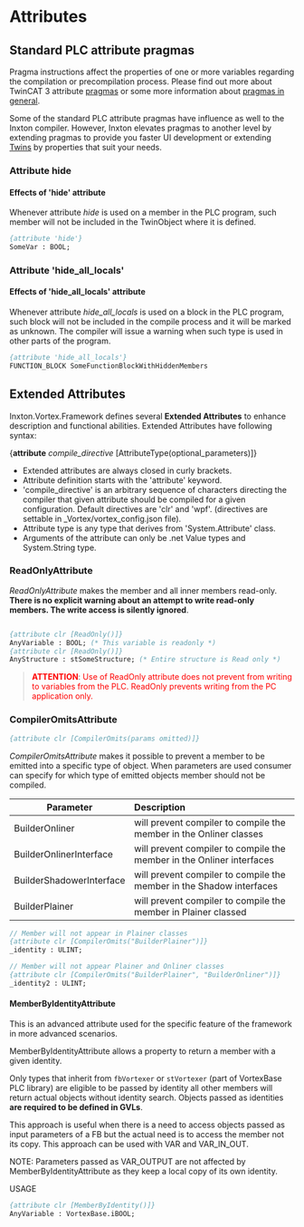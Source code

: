 # Attributes

## Standard PLC attribute pragmas

Pragma instructions affect the properties of one or more variables regarding the compilation or precompilation process. Please find out more about TwinCAT 3 attribute [pragmas](https://infosys.beckhoff.com/english.php?content=../content/1033/tc3_plc_intro/171136788369635211.html&id=9069166866486725303) or some more information about [pragmas in general](https://en.wikipedia.org/wiki/Directive_(programming)).

Some of the standard PLC attribute pragmas have influence as well to the Inxton compiler. However, Inxton elevates pragmas to another level by extending pragmas to provide you faster UI development or extending [Twins](Twins.md) by properties that suit your needs.

### Attribute hide

#### Effects of 'hide' attribute

Whenever attribute *hide* is used on a member in the PLC program, such member will not be included in the TwinObject where it is defined.

~~~ PASCAL
{attribute 'hide'}
SomeVar : BOOL;
~~~

### Attribute 'hide_all_locals'

#### Effects of 'hide_all_locals' attribute

Whenever attribute *hide_all_locals* is used on a block in the PLC program, such block will not be included in the compile process and it will be marked as unknown. The compiler will issue a warning when such type is used in other parts of the program.

~~~ PASCAL
{attribute 'hide_all_locals'}
FUNCTION_BLOCK SomeFunctionBlockWithHiddenMembers
~~~

## Extended Attributes

Inxton.Vortex.Framework defines several **Extended Attributes** to enhance description and functional abilities. Extended Attributes have following syntax:

{**attribute** *compile_directive* \[AttributeType(optional_parameters)\]}

* Extended attributes are always closed in curly brackets.
* Attribute definition starts with the 'attribute' keyword.
* 'compile_directive' is an arbitrary sequence of characters directing the compiler that given attribute should be compiled for a given configuration. Default directives are 'clr' and 'wpf'. (directives are settable in _Vortex/vortex_config.json file).
* Attribute type is any type that derives from 'System.Attribute' class.
* Arguments of the attribute can only be .net Value types and System.String type.

### ReadOnlyAttribute

*ReadOnlyAttribute* makes the member and all inner members read-only. **There is no explicit warning about an attempt to write read-only members. The write access is silently ignored**.

~~~ PASCAL

{attribute clr [ReadOnly()]}
AnyVariable : BOOL; (* This variable is readonly *)
{attribute clr [ReadOnly()]}
AnyStructure : stSomeStructure; (* Entire structure is Read only *)
~~~

><b style="color:red">ATTENTION</b>:
<span style="color:red"> Use of ReadOnly attribute does not prevent from writing to variables from the PLC. ReadOnly prevents writing from the PC application only.
</span>

### CompilerOmitsAttribute

~~~ PASCAL
{attribute clr [CompilerOmits(params omitted)]}
~~~

*CompilerOmitsAttribute* makes it possible to prevent a member to be emitted into a specific type of object. When parameters are used consumer can specify for which type of emitted objects member should not be compiled.

| Parameter                 | Description                                                       |
|---------------------------|:----------------------------------------------------------------- |
| BuilderOnliner            | will prevent compiler to compile the member in the Onliner classes|
| BuilderOnlinerInterface   | will prevent compiler to compile the member in the Onliner interfaces|
| BuilderShadowerInterface  | will prevent compiler to compile the member in the Shadow interfaces|
| BuilderPlainer            | will prevent compiler to compile the member in Plainer classed|

~~~ PASCAL
// Member will not appear in Plainer classes
{attribute clr [CompilerOmits("BuilderPlainer")]}
_identity : ULINT;

// Member will not appear Plainer and Onliner classes
{attribute clr [CompilerOmits("BuilderPlainer", "BuilderOnliner")]}
_identity2 : ULINT;
~~~

#### MemberByIdentityAttribute

This is an advanced attribute used for the specific feature of the framework in more advanced scenarios.

MemberByIdentityAttribute allows a property to return a member with a given identity.

Only types that inherit from `fbVortexer` or `stVortexer` (part of VortexBase PLC library) are eligible to be passed by identity all other members will return actual objects without identity search. Objects passed as identities **are required to be defined in GVLs**.

This approach is useful when there is a need to access objects passed as input parameters of a FB but the actual need is to access the member not its copy. This approach can be used with VAR and VAR_IN_OUT.

NOTE: Parameters passed as VAR_OUTPUT are not affected by MemberByIdentityAttribute as they keep a local copy of its own identity.

USAGE

~~~ PASCAL
{attribute clr [MemberByIdentity()]}
AnyVariable : VortexBase.iBOOL;
~~~
